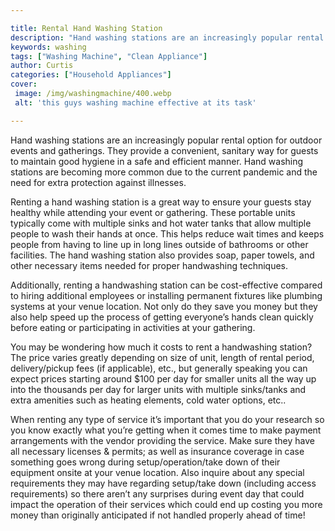 ```yaml
---

title: Rental Hand Washing Station
description: "Hand washing stations are an increasingly popular rental option for outdoor events and gatherings. They provide a convenient, sani...take a moment to check it out "
keywords: washing
tags: ["Washing Machine", "Clean Appliance"]
author: Curtis
categories: ["Household Appliances"]
cover: 
 image: /img/washingmachine/400.webp
 alt: 'this guys washing machine effective at its task'

---
```


Hand washing stations are an increasingly popular rental option for outdoor events and gatherings. They provide a convenient, sanitary way for guests to maintain good hygiene in a safe and efficient manner. Hand washing stations are becoming more common due to the current pandemic and the need for extra protection against illnesses.

Renting a hand washing station is a great way to ensure your guests stay healthy while attending your event or gathering. These portable units typically come with multiple sinks and hot water tanks that allow multiple people to wash their hands at once. This helps reduce wait times and keeps people from having to line up in long lines outside of bathrooms or other facilities. The hand washing station also provides soap, paper towels, and other necessary items needed for proper handwashing techniques. 

Additionally, renting a handwashing station can be cost-effective compared to hiring additional employees or installing permanent fixtures like plumbing systems at your venue location. Not only do they save you money but they also help speed up the process of getting everyone’s hands clean quickly before eating or participating in activities at your gathering.
 
You may be wondering how much it costs to rent a handwashing station? The price varies greatly depending on size of unit, length of rental period, delivery/pickup fees (if applicable), etc., but generally speaking you can expect prices starting around $100 per day for smaller units all the way up into the thousands per day for larger units with multiple sinks/tanks and extra amenities such as heating elements, cold water options, etc.. 
 
When renting any type of service it’s important that you do your research so you know exactly what you’re getting when it comes time to make payment arrangements with the vendor providing the service. Make sure they have all necessary licenses & permits; as well as insurance coverage in case something goes wrong during setup/operation/take down of their equipment onsite at your venue location. Also inquire about any special requirements they may have regarding setup/take down (including access requirements) so there aren’t any surprises during event day that could impact the operation of their services which could end up costing you more money than originally anticipated if not handled properly ahead of time!
